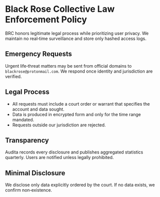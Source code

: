 # Black Rose Collective Law Enforcement Policy

BRC honors legitimate legal process while prioritizing user privacy. We maintain no real‑time surveillance and store only hashed access logs.

## Emergency Requests
Urgent life‑threat matters may be sent from official domains to `blackrose@protonmail.com`. We respond once identity and jurisdiction are verified.

## Legal Process
- All requests must include a court order or warrant that specifies the account and data sought.
- Data is produced in encrypted form and only for the time range mandated.
- Requests outside our jurisdiction are rejected.

## Transparency
Audita records every disclosure and publishes aggregated statistics quarterly. Users are notified unless legally prohibited.

## Minimal Disclosure
We disclose only data explicitly ordered by the court. If no data exists, we confirm non‑existence.
